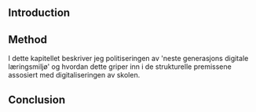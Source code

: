 
## Introduction



## Method

I dette kapitellet beskriver jeg politiseringen av 'neste generasjons digitale læringsmiljø' og hvordan dette griper inn i de strukturelle premissene assosiert med digitaliseringen av skolen.

##


## Conclusion
